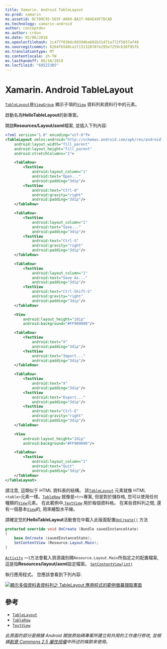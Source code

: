 ```yaml
---
title: Xamarin. Android TableLayout
ms.prod: xamarin
ms.assetid: 0C7B9C95-5E5F-A069-BA37-984E49F7DCAD
ms.technology: xamarin-android
author: conceptdev
ms.author: crdun
ms.date: 02/06/2018
ms.openlocfilehash: 1c477f030dc69394ba601b31d71a772f5037af48
ms.sourcegitcommit: 6264fb540ca1f131328707e295e7259cb10f95fb
ms.translationtype: MT
ms.contentlocale: zh-TW
ms.lasthandoff: 08/16/2019
ms.locfileid: "69522305"
---
```

# <a name="xamarinandroid-tablelayout"></a>Xamarin. Android TableLayout

[`TableLayout`](xref:Android.Widget.TableLayout)是[`ViewGroup`](xref:Android.Views.ViewGroup)
顯示子項的[`View`](xref:Android.Views.View)
資料列和資料行中的元素。

啟動名為**HelloTableLayout**的新專案。

開啟**Resources/Layout/axml**檔案, 並插入下列內容:

```xml
<?xml version="1.0" encoding="utf-8"?>
<TableLayout xmlns:android="http://schemas.android.com/apk/res/android"
    android:layout_width="fill_parent"
    android:layout_height="fill_parent"
    android:stretchColumns="1">

    <TableRow>
        <TextView
            android:layout_column="1"
            android:text="Open..."
            android:padding="3dip"/>
        <TextView
            android:text="Ctrl-O"
            android:gravity="right"
            android:padding="3dip"/>
    </TableRow>

    <TableRow>
        <TextView
            android:layout_column="1"
            android:text="Save..."
            android:padding="3dip"/>
        <TextView
            android:text="Ctrl-S"
            android:gravity="right"
            android:padding="3dip"/>
    </TableRow>

    <TableRow>
        <TextView
            android:layout_column="1"
            android:text="Save As..."
            android:padding="3dip"/>
        <TextView
            android:text="Ctrl-Shift-S"
            android:gravity="right"
            android:padding="3dip"/>
    </TableRow>

    <View
        android:layout_height="2dip"
        android:background="#FF909090"/>

    <TableRow>
        <TextView
            android:text="X"
            android:padding="3dip"/>
        <TextView
            android:text="Import..."
            android:padding="3dip"/>
    </TableRow>

    <TableRow>
        <TextView
            android:text="X"
            android:padding="3dip"/>
        <TextView
            android:text="Export..."
            android:padding="3dip"/>
        <TextView
            android:text="Ctrl-E"
            android:gravity="right"
            android:padding="3dip"/>
    </TableRow>

    <View
        android:layout_height="2dip"
        android:background="#FF909090"/>

    <TableRow>
        <TextView
            android:layout_column="1"
            android:text="Quit"
            android:padding="3dip"/>
    </TableRow>
</TableLayout>
```

請注意, 這類似于 HTML 資料表的結構。 該[`TableLayout`](xref:Android.Widget.TableLayout)
元素就像 HTML `<table>`元素一樣。[`TableRow`](xref:Android.Widget.TableRow)
就像是`<tr>`專案, 但是對於儲存格, 您可以使用任何種類的[`View`](xref:Android.Views.View)元素。 在此範例中,[`TextView`](xref:Android.Widget.TextView)
用於每個資料格。 在某些資料列之間, 還有一個基本[`View`](xref:Android.Views.View)的, 用來繪製水平線。

請確定您的**HelloTableLayout**活動會在中載入此版面配置[`OnCreate()`](xref:Android.App.Activity.OnCreate*)
方法

```csharp
protected override void OnCreate (Bundle savedInstanceState)
{
    base.OnCreate (savedInstanceState);
    SetContentView (Resource.Layout.Main);
}
```

[`Activity`](xref:Android.App.Activity) &mdash;)方法會載入資源識別碼`Resource.Layout.Main`所指定之的配置檔案, 這是指**Resources/layout/axml**設定檔案。 [`SetContentView(int)`](xref:Android.App.Activity.SetContentView*)

執行應用程式。 您應該會看到下列內容:

[![顯示多個資料表資料列之 TableLayout 應用程式的範例螢幕擷取畫面](table-layout-images/helloviews3.png)](table-layout-images/helloviews3.png#lightbox)



## <a name="references"></a>參考

- [`TableLayout`](xref:Android.Widget.TableLayout)
- [`TableRow`](xref:Android.Widget.TableRow)
- [`TextView`](xref:Android.Widget.TextView)

_此頁面的部分是根據 Android 開放原始碼專案所建立和共用的工作進行修改, 並根據[創意 Commons 2.5 屬性授權](http://creativecommons.org/licenses/by/2.5/)中所述的條款來使用。_
